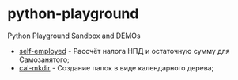 # python-playground

Python Playground Sandbox and DEMOs

- [self-employed](./self-employed/script.py) - Рассчёт налога НПД и остаточную сумму для Самозанятого;
- [cal-mkdir](./cal-mkdir/script.py) - Создание папок в виде календарного дерева;
